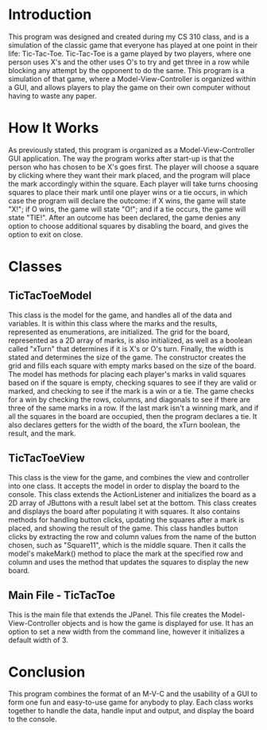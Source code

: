 # Introduction
This program was designed and created during my CS 310 class, and is a simulation of the classic game that everyone has played at one point in their life: Tic-Tac-Toe. Tic-Tac-Toe is a game played by two players, where one person uses X's and the other uses O's to try and get three in a row while blocking any attempt by the opponent to do the same. This program is a simulation of that game, where a Model-View-Controller is organized within a GUI, and allows players to play the game on their own computer without having to waste any paper. 

# How It Works
As previously stated, this program is organized as a Model-View-Controller GUI application. The way the program works after start-up is that the person who has chosen to be X's goes first. The player will choose a square by clicking where they want their mark placed, and the program will place the mark accordingly within the square. Each player will take turns choosing squares to place their mark until one player wins or a tie occurs, in which case the program will declare the outcome: if X wins, the game will state "X!"; if O wins, the game will state "O!"; and if a tie occurs, the game will state "TIE!". After an outcome has been declared, the game denies any option to choose additional squares by disabling the board, and gives the option to exit on close. 

# Classes

## TicTacToeModel
This class is the model for the game, and handles all of the data and variables. It is within this class where the marks and the results, represented as enumerations, are initialized. The grid for the board, represented as a 2D array of marks, is also initialized, as well as a boolean called "xTurn" that determines if it is X's or O's turn. Finally, the width is stated and determines the size of the game. The constructor creates the grid and fills each square with empty marks based on the size of the board. The model has methods for placing each player's marks in valid squares based on if the square is empty, checking squares to see if they are valid or marked, and checking to see if the mark is a win or a tie. The game checks for a win by checking the rows, columns, and diagonals to see if there are three of the same marks in a row. If the last mark isn't a winning mark, and if all the squares in the board are occupied, then the program declares a tie. It also declares getters for the width of the board, the xTurn boolean, the result, and the mark.

## TicTacToeView
This class is the view for the game, and combines the view and controller into one class. It accepts the model in order to display the board to the console. This class extends the ActionListener and initializes the board as a 2D array of JButtons with a result label set at the bottom. This class creates and displays the board after populating it with squares. It also contains methods for handling button clicks, updating the squares after a mark is placed, and showing the result of the game. This class handles button clicks by extracting the row and column values from the name of the button chosen, such as "Square11", which is the middle square. Then it calls the model's makeMark() method to place the mark at the specified row and column and uses the method that updates the squares to display the new board.

## Main File - TicTacToe
This is the main file that extends the JPanel. This file creates the Model-View-Controller objects and is how the game is displayed for use. It has an option to set a new width from the command line, however it initializes a default width of 3. 

# Conclusion
This program combines the format of an M-V-C and the usability of a GUI to form one fun and easy-to-use game for anybody to play. Each class works together to handle the data, handle input and output, and display the board to the console. 
